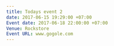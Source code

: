 ```yaml
---
title: Todays event 2
date: 2017-06-15 19:29:00 +07:00
Event date: 2017-06-18 22:00:00 +07:00
Venue: Rockstore
Event URL: www.gogole.com
---
```

